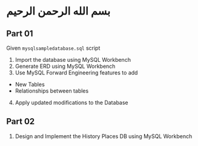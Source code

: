 # بسم الله الرحمن الرحيم

## Part 01
Given `mysqlsampledatabase.sql` script

1. Import the database using MySQL Workbench
2. Generate ERD using MySQL Workbench
3. Use MySQL Forward Engineering features to add
  - New Tables
  - Relationships between tables
4. Apply updated modifications to the Database

## Part 02

1. Design and Implement the History Places DB using MySQL Workbench